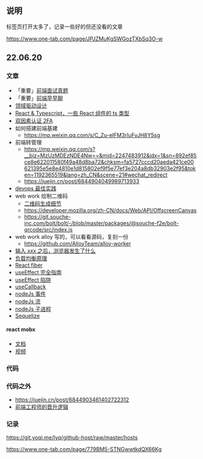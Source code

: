 ## 说明

标签页打开太多了，记录一些好的但还没看的文章

https://www.one-tab.com/page/JPJZMuKgSWGozTXbSq3O-w

## 22.06.20

### 文章

- 「重要」[前端面试真题](https://itwcqu2g6m.feishu.cn/base/bascnID5Lq7dDbVYnsvwzcoe5yh?table=tbl1cXarmZDbkDlC&view=vewJHSwJVd)
- 「重要」[前端早早聊](https://www.zaozao.run/)
- [领域驱动设计](https://www.yuque.com/liberty/rf322x)
- [React & Typescript，一些 React 组件的 ts 类型](https://juejin.cn/post/6956524370336415780)
- [双因素认证 2FA](https://ruanyifeng.com/blog/2017/11/2fa-tutorial.html)
- 如何搭建前端基建
  - https://mp.weixin.qq.com/s/C_Zu-eIFM3rIuFvJH8Y5sg
- 前端转管理
  - https://mp.weixin.qq.com/s?__biz=MzUzMDEzNDE4Nw==&mid=2247483912&idx=1&sn=892ef85ce8e622011580f49a48d8ba72&chksm=fa5727cccd20aeda421ce00621395e5e8e4810e1d815802ef9f5e77ef3e204a8db32903e2f95&token=1192365519&lang=zh_CN&scene=21#wechat_redirect
  - https://juejin.cn/post/6844904049989713933
- [devops 最佳实践](https://devops.phodal.com/practise/devops-practise)
- web work 绘制二维码
  - [二维码生成细节](https://blog.csdn.net/qq_30651537/article/details/51655206)
  - https://developer.mozilla.org/zh-CN/docs/Web/API/OffscreenCanvas
  - https://git.souche-inc.com/bolt/bolt/-/blob/master/packages/@souche-f2e/bolt-qrcode/src/index.js
- web work alloy 写的，可以看看源码，复刻一份
  - https://github.com/AlloyTeam/alloy-worker
- [输入 xxx 之后，浏览器发生了什么](https://mp.weixin.qq.com/s/nCtcTwqUNX4NBpns5v_Udw)
- [负载均衡原理](https://www.zhihu.com/question/61783920)
- [React fiber](https://juejin.cn/post/6984949525928476703)
- [useEffect 完全指南](https://juejin.cn/post/6844903806090608647#heading-12)
- [useEffect 陷阱](https://zhuanlan.zhihu.com/p/84697185)
- [useCallback](https://segmentfault.com/a/1190000020108840)
- [nodeJs 事件](https://zhuanlan.zhihu.com/p/35918797)
- [nodeJs 流](https://zhuanlan.zhihu.com/p/36728655)
- [nodeJs 子进程](https://www.cnblogs.com/chyingp/p/node-learning-guide-child_process.html)
- [Sequelize](https://www.sequelize.com.cn/core-concepts/model-querying-basics)

#### react mobx

- [文档](https://cn.mobx.js.org/refguide/api.html)
- [视频](https://egghead.io/lessons/react-sync-the-ui-with-the-app-state-using-mobx-observable-and-observer-in-react)

### 代码

### 代码之外

- https://juejin.cn/post/6844903461402722312
- [前端工程师的晋升逻辑](https://juejin.cn/post/6931204993395621895)

### 记录

https://git.yoqi.me/lyq/github-host/raw/master/hosts

https://www.one-tab.com/page/779BM5-STNGwwtkdQX66Kg
